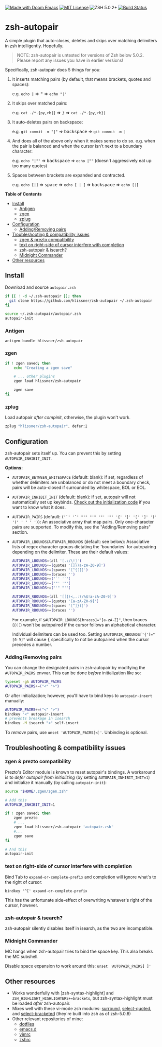 [![Made with Doom Emacs](https://img.shields.io/badge/Made_with-Doom_Emacs-blueviolet.svg?style=flat-square&logo=GNU%20Emacs&logoColor=white)](https://github.com/hlissner/doom-emacs)
[![MIT License](https://img.shields.io/badge/license-MIT-blue.svg?style=flat-square)](./LICENSE)
![ZSH 5.0.2+](https://img.shields.io/badge/zsh-v5.0.2-orange.svg?style=flat-square)
[![Build Status](https://img.shields.io/travis/hlissner/zsh-autopair/master.svg?label=master&style=flat-square)](https://travis-ci.org/hlissner/zsh-autopair)

# zsh-autopair
A simple plugin that auto-closes, deletes and skips over matching delimiters in
zsh intelligently. Hopefully.

> NOTE: zsh-autopair is untested for versions of Zsh below 5.0.2. Please report
> any issues you have in earlier versions!

Specifically, zsh-autopair does 5 things for you:

1. It inserts matching pairs (by default, that means brackets, quotes and
   spaces):

   e.g. `echo |` => <kbd>"</kbd> => `echo "|"`

2. It skips over matched pairs:

   e.g. `cat ./*.{py,rb|}` => <kbd>}</kbd> => `cat ./*.{py,rb}|`

3. It auto-deletes pairs on backspace:

   e.g. `git commit -m "|"` => <kbd>backspace</kbd> => `git commit -m |`

4. And does all of the above only when it makes sense to do so. e.g. when the
   pair is balanced and when the cursor isn't next to a boundary character:

   e.g. `echo "|""` => <kbd>backspace</kbd> => `echo |""` (doesn't aggressively eat up too many quotes)

5. Spaces between brackets are expanded and contracted.

   e.g. `echo [|]` => <kbd>space</kbd> => `echo [ | ]` => <kbd>backspace</kbd> => `echo [|]`


<!-- markdown-toc start - Don't edit this section. Run M-x markdown-toc-refresh-toc -->
**Table of Contents**

- [Install](#install)
    - [Antigen](#antigen)
    - [zgen](#zgen)
    - [zplug](#zplug)
- [Configuration](#configuration)
    - [Adding/Removing pairs](#addingremoving-pairs)
- [Troubleshooting & compatibility issues](#troubleshooting--compatibility-issues)
    - [zgen & prezto compatibility](#zgen--prezto-compatibility)
    - [text on right-side of cursor interfere with completion](#text-on-right-side-of-cursor-interfere-with-completion)
    - [zsh-autopair & isearch?](#zsh-autopair--isearch)
    - [Midnight Commander](#midnight-commander)
- [Other resources](#other-resources)

<!-- markdown-toc end -->

## Install
Download and source `autopair.zsh`

```bash
if [[ ! -d ~/.zsh-autopair ]]; then
  git clone https://github.com/hlissner/zsh-autopair ~/.zsh-autopair
fi

source ~/.zsh-autopair/autopair.zsh
autopair-init
```

### Antigen
`antigen bundle hlissner/zsh-autopair`

### zgen
```bash
if ! zgen saved; then
    echo "Creating a zgen save"

    # ... other plugins
    zgen load hlissner/zsh-autopair

    zgen save
fi
```

### zplug
Load autopair _after compinit_, otherwise, the plugin won't work.
```bash
zplug "hlissner/zsh-autopair", defer:2
```


## Configuration
zsh-autopair sets itself up. You can prevent this by setting
`AUTOPAIR_INHIBIT_INIT`.

**Options:**
* `AUTOPAIR_BETWEEN_WHITESPACE` (default: blank): if set, regardless of whether
  delimiters are unbalanced or do not meet a boundary check, pairs will be
  auto-closed if surrounded by whitespace, BOL or EOL.
* `AUTOPAIR_INHIBIT_INIT` (default: blank): if set, autopair will not
  automatically set up keybinds. [Check out the initialization
  code](autopair.zsh#L118) if you want to know what it does.
* `AUTOPAIR_PAIRS` (default: ``('`' '`' "'" "'" '"' '"' '{' '}' '[' ']' '(' ')'
  ' ' ' ')``): An associative array that map pairs. Only one-character pairs are
  supported. To modify this, see the "Adding/Removing pairs" section.
* `AUTOPAIR_LBOUNDS`/`AUTOPAIR_RBOUNDS` (default: see below): Associative lists
  of regex character groups dictating the 'boundaries' for autopairing depending
  on the delimiter. These are their default values:

  ```bash
  AUTOPAIR_LBOUNDS=(all '[.:/\!]')
  AUTOPAIR_LBOUNDS+=(quotes '[]})a-zA-Z0-9]')
  AUTOPAIR_LBOUNDS+=(spaces '[^{([]')
  AUTOPAIR_LBOUNDS+=(braces '')
  AUTOPAIR_LBOUNDS+=('`' '`')
  AUTOPAIR_LBOUNDS+=('"' '"')
  AUTOPAIR_LBOUNDS+=("'" "'")

  AUTOPAIR_RBOUNDS=(all '[[{(<,.:?/%$!a-zA-Z0-9]')
  AUTOPAIR_RBOUNDS+=(quotes '[a-zA-Z0-9]')
  AUTOPAIR_RBOUNDS+=(spaces '[^]})]')
  AUTOPAIR_RBOUNDS+=(braces '')
  ```

  For example, if `$AUTOPAIR_LBOUNDS[braces]="[a-zA-Z]"`, then braces (`{([`) won't be
  autopaired if the cursor follows an alphabetical character.

  Individual delimiters can be used too. Setting `$AUTOPAIR_RBOUNDS['{']="[0-9]"` will
  cause <kbd>{</kbd> specifically to not be autopaired when the cursor precedes a number.

### Adding/Removing pairs
You can change the designated pairs in zsh-autopair by modifying the
`AUTOPAIR_PAIRS` envvar. This can be done _before_ initialization like so:

``` sh
typeset -gA AUTOPAIR_PAIRS
AUTOPAIR_PAIRS+=("<" ">")
```

Or after initialization; however, you'll have to bind keys to `autopair-insert`
manually:

```sh
AUTOPAIR_PAIRS+=("<" ">")
bindkey "<" autopair-insert
# prevents breakage in isearch
bindkey -M isearch "<" self-insert
```

To _remove_ pairs, use `unset 'AUTOPAIR_PAIRS[<]'`. Unbinding is optional.

## Troubleshooting & compatibility issues
### zgen & prezto compatibility
Prezto's Editor module is known to reset autopair's bindings. A workaround is to
_defer autopair from initializing_ (by setting `AUTOPAIR_INHIBIT_INIT=1`) and
initialize it manually (by calling `autopair-init`):

``` sh
source "$HOME/.zgen/zgen.zsh"

# Add this
AUTOPAIR_INHIBIT_INIT=1

if ! zgen saved; then
    zgen prezto
    # ...
    zgen load hlissner/zsh-autopair 'autopair.zsh'
    #...
    zgen save
fi

# And this
autopair-init
```

### text on right-side of cursor interfere with completion
Bind <kbd>Tab</kbd> to `expand-or-complete-prefix` and completion will ignore
what's to the right of cursor:

`bindkey '^I' expand-or-complete-prefix`

This has the unfortunate side-effect of overwriting whatever's right of the
cursor, however.

### zsh-autopair & isearch?
zsh-autopair silently disables itself in isearch, as the two are incompatible.

### Midnight Commander
MC hangs when zsh-autopair tries to bind the space key. This also breaks the MC
subshell.

Disable space expansion to work around this: `unset 'AUTOPAIR_PAIRS[ ]'`

## Other resources
* Works wonderfully with [zsh-syntax-highlight] and
  `ZSH_HIGHLIGHT_HIGHLIGHTERS+=brackets`, but zsh-syntax-highlight must be
  loaded *after* zsh-autopair.
* Mixes well with these vi-mode zsh modules: [surround], [select-quoted], and
  [select-bracketed] (they're built into zsh as of zsh-5.0.8)
* Other relevant repositories of mine:
  + [dotfiles]
  + [emacs.d]
  + [vimrc]
  + [zshrc]


[dotfiles]: https://github.com/hlissner/dotfiles
[vimrc]: https://github.com/hlissner/.vim
[emacs.d]: https://github.com/hlissner/doom-emacs
[zshrc]: https://github.com/hlissner/dotfiles/tree/master/shell/%2Bzsh
[zsh-syntax-highlighting]: https://github.com/zsh-users/zsh-syntax-highlighting/blob/master/docs/highlighters/pattern.md
[surround]: https://github.com/zsh-users/zsh/blob/master/Functions/Zle/surround
[select-quoted]: https://github.com/zsh-users/zsh/blob/master/Functions/Zle/select-quoted
[select-bracketed]: https://github.com/zsh-users/zsh/blob/master/Functions/Zle/select-bracketed

